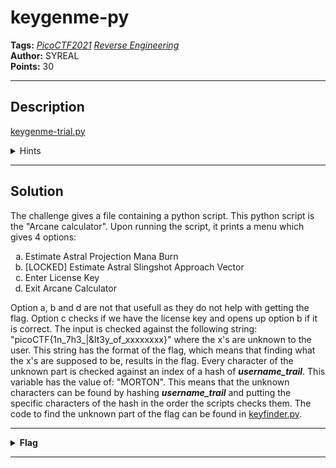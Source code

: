 # keygenme-py

**Tags:** *[PicoCTF2021](../../) [Reverse Engineering](../)*\
**Author:** SYREAL\
**Points:** 30

---

## Description

[keygenme-trial.py](keygenme-trail.py)

<details>
<summary>Hints</summary>
<br>
&nbsp; &nbsp; &nbsp; (None) 
<br>
</details>

---

## Solution

The challenge gives a file containing a python script. This python script is the "Arcane calculator". Upon running the script, it prints a menu which gives 4 options:

<ol type="a">
  <li>Estimate Astral Projection Mana Burn</li>
  <li>[LOCKED] Estimate Astral Slingshot Approach Vector</li>
  <li>Enter License Key</li>
  <li>Exit Arcane Calculator</li>
</ol>

Option a, b and d are not that usefull as they do not help with getting the flag.
Option c checks if we have the license key and opens up option b if it is correct.
The input is checked against the following string: "picoCTF{1n_7h3_|&lt3y_of_xxxxxxxx}" where the x's are unknown to the user. This string has the format of the flag, which means that finding what the x's are supposed to be, results in the flag. Every character of the unknown part is checked against an index of a hash of ***username_trail***. This variable has the value of: "MORTON". This means that the unknown characters can be found by hashing ***username_trail*** and putting the specific characters of the hash in the order the scripts checks them. The code to find the unknown part of the flag can be found in [keyfinder.py](keyfinder.py).


---

<details>
<summary><b>Flag</b></summary>
<br>
&nbsp; &nbsp; &nbsp; <b>picoCTF{1n_7h3_|&lt3y_of_75fc1081}</b>
<br>
</details>

---
